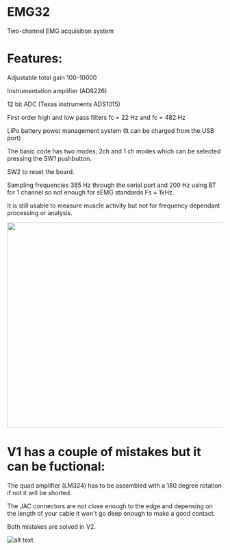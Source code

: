 # EMG32

Two-channel EMG acquisition system

# Features:

Adjustable total gain 100-10000

Instrumentation amplifier (AD8226)

12 bit ADC (Texas instruments ADS1015)

First order high and low pass filters fc = 22 Hz and fc = 482 Hz

LiPo battery power management system (It can be charged from the USB port)

The basic code has two modes, 2ch and 1 ch modes which can be selected pressing the SW1 pushbutton.

SW2 to reset the board.

Sampling frequencies 385 Hz through the serial port and 200 Hz using BT for 1 channel so not enough for sEMG standards Fs = 1kHz. 

It is still usable to measure muscle activity but not for frequency dependant processing or analysis.

<p align="center">
  <img width="640" height="480" src="https://user-images.githubusercontent.com/54901317/214152530-e8083803-7724-4060-a290-7e1f43e9bdb6.png">
</p>

# V1 has a couple of mistakes but it can be fuctional: 

The quad amplifier (LM324) has to be assembled with a 180 degree rotation if not it will be shorted.

The JAC connectors are not close enough to the edge and depensing on the length of your cable it won't go deep enough to make a good contact.

Both mistakes are solved in V2.

![alt text](https://github.com/XaviCanoFerrer/EMG_32/blob/main/Figure.png?raw=true)



